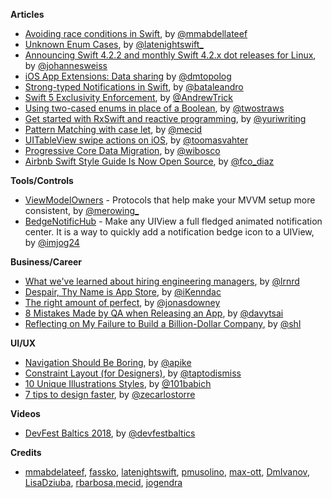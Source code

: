 **Articles**

* [Avoiding race conditions in Swift](https://medium.com/swiftcairo/avoiding-race-conditions-in-swift-9ccef0ec0b26), by [@mmabdellateef](https://twitter.com/mmabdellateef)
* [Unknown Enum Cases](https://www.latenightswift.com/2019/02/04/unknown-enum-cases/), by [@latenightswift_](https://twitter.com/latenightswift_)
* [Announcing Swift 4.2.2 and monthly Swift 4.2.x dot releases for Linux](https://forums.swift.org/t/announcing-swift-4-2-2-and-monthly-swift-4-2-x-dot-releases-for-linux/20148), by [@johannesweiss](https://twitter.com/johannesweiss)
* [iOS App Extensions: Data sharing](https://dmtopolog.com/ios-app-extensions-data-sharing/) by [@dmtopolog](https://twitter.com/dmtopolog)
* [Strong-typed Notifications in Swift](https://medium.com/flawless-app-stories/strong-typed-notifications-in-swift-a5de8f7f58e0), by [@bataleandro](https://twitter.com/bataleandro)
* [Swift 5 Exclusivity Enforcement](https://swift.org/blog/swift-5-exclusivity/), by [@AndrewTrick](https://twitter.com/AndrewTrick)
* [Using two-cased enums in place of a Boolean](https://www.hackingwithswift.com/articles/172/using-two-cased-enums-in-place-of-a-boolean), by [@twostraws](https://twitter.com/twostraws)
* [Get started with RxSwift and reactive programming](https://agostini.tech/2019/02/04/get-started-with-rxswift-and-reactive-programming/), by [@yuriwriting](https://twitter.com/yuriwriting)
* [Pattern Matching with case let](https://mecid.github.io/2019/02/06/pattern-matching-with-case-let/), by [@mecid](https://twitter.com/mecid)
* [UITableView swipe actions on iOS](https://augmentedcode.io/2019/02/03/uitableview-swipe-actions-on-ios/), by [@toomasvahter](https://twitter.com/toomasvahter)
* [Progressive Core Data Migration](https://williamboles.me/progressive-core-data-migration/), by [@wibosco](https://twitter.com/wibosco)
* [Airbnb Swift Style Guide Is Now Open Source](https://medium.com/airbnb-engineering/our-swift-style-guide-is-now-open-source-d5cb99d2f626), by [@fco_diaz](https://twitter.com/fco_diaz)

**Tools/Controls**

* [ViewModelOwners](https://github.com/krzysztofzablocki/ViewModelOwners) - Protocols that help make your MVVM setup more consistent, by [@merowing_](https://twitter.com/merowing_)
* [BedgeNotificHub](https://github.com/jogendra/BedgeNotificHub) - Make any UIView a full fledged animated notification center. It is a way to quickly add a notification bedge icon to a UIView, by [@imjog24](https://twitter.com/imjog24)

**Business/Career**

* [What we've learned about hiring engineering managers](https://circleci.com/blog/what-we-ve-learned-about-hiring-engineering-managers/), by [@lrnrd](https://twitter.com/lrnrd)
* [Despair, Thy Name is App Store](http://ikennd.ac/blog/2019/02/despair-thy-name-is-app-store/), by [@iKenndac](http://twitter.com/iKenndac)
* [The right amount of perfect](https://m.signalvnoise.com/the-right-amount-of-perfect/), by [@jonasdowney](https://twitter.com/jonasdowney)
* [8 Mistakes Made by QA when Releasing an App](https://appmanager.io/blog/tips-and-tricks/8-mistakes-made-by-qa-when-releasing-an-app/), by [@davytsai](https://twitter.com/davytsai)
* [Reflecting on My Failure to Build a Billion-Dollar Company](https://medium.com/@shl/reflecting-on-my-failure-to-build-a-billion-dollar-company-b0c31d7db0e7), by [@shl](https://twitter.com/shl)

**UI/UX**

* [Navigation Should Be Boring](https://allenpike.com/2019/navigation-should-be-boring), by [@apike](http://www.twitter.com/apike/)
* [Constraint Layout (for Designers)](https://medium.com/tap-to-dismiss/constraint-layout-for-designers-3c665cb4d074), by [@taptodismiss](https://twitter.com/taptodismiss)
* [10 Unique Illustrations Styles](https://uxplanet.org/10-unique-illustrations-styles-bf0f470dc1a4), by [@101babich](https://twitter.com/101babich)
* [7 tips to design faster](https://uxdesign.cc/7-tips-to-design-faster-ae01c6fa71f2), by [@zecarlostorre](https://twitter.com/zecarlostorre)

**Videos**

* [DevFest Baltics 2018](https://www.youtube.com/playlist?reload=9&list=PLCH-unMwtd7aJ6RJm9LGjqP45c9GXnIM2), by [@devfestbaltics](https://twitter.com/devfestbaltics)

**Credits**

* [mmabdelateef](https://github.com/mmabdelateef), [fassko](https://github.com/fassko), [latenightswift](https://github.com/latenightswift), [pmusolino](https://github.com/pmusolino), [max-ott](https://github.com/max-ott), [DmIvanov](https://github.com/DmIvanov), [LisaDziuba](https://github.com/lisadziuba), [rbarbosa](https://github.com/rbarbosa),[mecid](https://github.com/mecid), [jogendra](https://github.com/jogendra)
